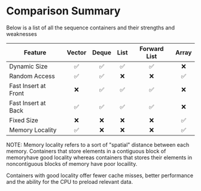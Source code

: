 # Comparison Summary

Below is a list of all the sequence containers and their strengths and weaknesses

|Feature             |Vector            |Deque             |List              |Forward List      |Array             |
|--------------------|:----------------:|:----------------:|:----------------:|:----------------:|:----------------:|
|Dynamic Size        |:white_check_mark:|:white_check_mark:|:white_check_mark:|:white_check_mark:|:x:               |
|Random Access       |:white_check_mark:|:white_check_mark:|:x:               |:x:               |:white_check_mark:|
|Fast Insert at Front|:x:               |:white_check_mark:|:white_check_mark:|:white_check_mark:|:x:               |
|Fast Insert at Back |:white_check_mark:|:white_check_mark:|:white_check_mark:|:white_check_mark:|:x:               |
|Fixed Size          |:x:               |:x:               |:x:               |:x:               |:white_check_mark:|
|Memory Locality     |:white_check_mark:|:x:               |:x:               |:x:               |:white_check_mark:|

NOTE: Memory locality refers to a sort of "spatial" distance between each memory. Containers that store elements in a contiguous block of memoryhave good locality whereas containers that stores their elements in noncontiguous blocks of memory have poor locaility. 

Containers with good locality offer fewer cache misses, better performance and the ability for the CPU to preload relevant data.